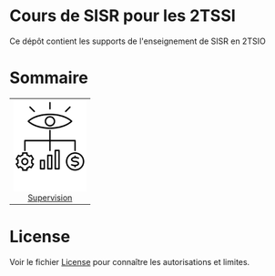 # Cours de SISR pour les 2TSSI
Ce dépôt contient les supports de l'enseignement de SISR en 2TSIO

# Sommaire

<table cellspacing="0" cellpadding="0" style="border-collapse:collapse; margin:auto;">
<tr>
    <td colspan=6 style="text-align: center;">
      <a title="Supervision" href="./Supervision"><img src='./assets/supervision-icon.svg' width="128px"/><br/>Supervision</a>
    </td>
</tr>
</table>

# License
Voir le fichier [License](https://github.com/p-bruno/2TSSI-SISR/blob/main/LICENSE.txt) pour connaître les autorisations et limites.
